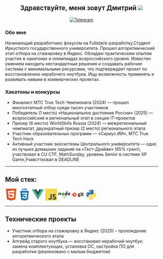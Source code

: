 
<div align="center" >

## Здравствуйте, меня зовут Дмитрий  <img src="https://media.giphy.com/media/hvRJCLFzcasrR4ia7z/giphy.gif" width="30px"/>
</div>
<div align="center" >
 <a href="https://web.telegram.org/k@DemiusOG"><img src="https://img.shields.io/badge/Telegram-2CA5E0?style=for-the-badge&logo=telegram&logoColor=white" alt="Telegram" width="120"></a>
</div>
<h3>Обо мне</h3>
<p>
Начинающий разработчикс фокусом на Fullstack-разработку.Студент Иркусткого государственного университета .Прошел алгоритмический этап отбора на стажировку в Яндекс. Обладаю практическим опытом участия в хакатонах и олимпиадах всероссийского уровня. Известен умением находить нестандартные решения и создавать рабочие системы с минимальными ресурсами, что подтверждает проект по восстановлению нерабочего ноутбука. Ищу возможность применять и развивать навыки в коммерческих проектах.
</p>

<h3>Хакатоны и конкурсы</h3>
<ul>
 <li>	Финалист МТС True Tech Чемпионата (2024) — прошел многоэтапный отбор среди тысяч участников</li>
 <li>	Победитель (1 место) «Национальное достояние России» (2025) — всероссийский и региональный этап в секции IT-проектов</li>
	<li>Призер (6 место) WorldSkills Russia (2024) — межрегиональный чемпиатат, двухкратный призер (2 место) регионального этапа</li>
<li>	Участник образовательных программ — «Сириус.ИИ», MTC True Tech Hack</li>
<li>	Активный участник экосистемы Центрального университета —  одно из лучших домашних заданий на «Тест-Драйве» (65% грант), участвовал в CU CTF, MathSunday, уровень Senior в системе XP Game,Учавсттвовал в DEADLINE
</li>
</ul>

***
## Мой стек:

<div style="gap:10px"> 
<div>
  <img src="https://github.com/devicons/devicon/blob/master/icons/html5/html5-original.svg" title="HTML5" alt="HTML" width="40" height="40"/>
  <img src="https://github.com/devicons/devicon/blob/master/icons/css3/css3-plain-wordmark.svg" title="CSS3" alt="CSS" width="40" height="40"/>
  <img src="https://github.com/devicons/devicon/blob/master/icons/vuejs/vuejs-original.svg" title="VUE" alt="HTML" width="40" height="40"/>
  <img src="https://github.com/devicons/devicon/blob/master/icons/javascript/javascript-original.svg" title="JavaScript" alt="JavaScript" width="40" height="40"/>
  <img src="https://github.com/devicons/devicon/blob/master/icons/nodejs/nodejs-original-wordmark.svg" title="NodeJS" alt="NodeJS" width="40" height="40"/>
  <img src="https://github.com/devicons/devicon/blob/master/icons/git/git-original-wordmark.svg" title="Git" alt="Git" width="40" height="40"/>
   <img src="https://github.com/devicons/devicon/blob/master/icons/python/python-original.svg" title="python" alt="Git" width="40" height="40"/>

  </div>
</div>

***
## Технические проекты 
<ul>
	<li>Участник отбора на стажировку в Яндекс (2025) – прохождение алгоритмического 
этапа </li>
<li> Апгрейд старого ноутбука — восстановил нерабочий ноутбук: замена 
комплектующих, установка ОС, настройка ПО для разработки (реализовано с 
малым бюджетом)</li> </ul>




